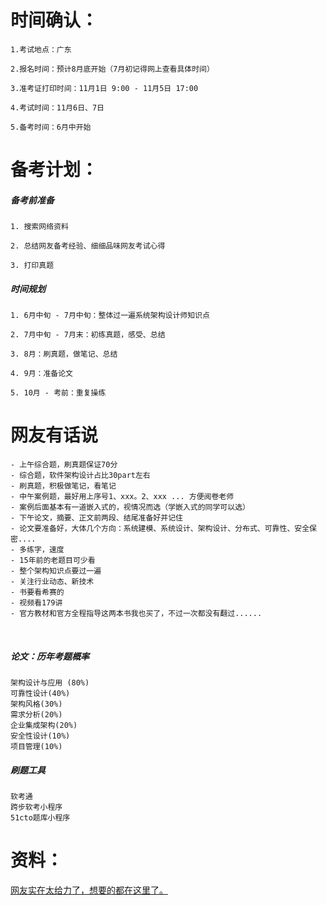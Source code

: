 # 时间确认：

	1.考试地点：广东
	
	2.报名时间：预计8月底开始（7月初记得网上查看具体时间）
		
	3.准考证打印时间：11月1日 9:00 - 11月5日 17:00
		
	4.考试时间：11月6日、7日
	
	5.备考时间：6月中开始

# 备考计划：
 
##### 备考前准备
 
	1. 搜索网络资料
	  
	2. 总结网友备考经验、细细品味网友考试心得
	
	3. 打印真题

##### 时间规划

	1. 6月中旬 - 7月中旬：整体过一遍系统架构设计师知识点
	
	2. 7月中旬 - 7月末：初练真题，感受、总结
	
	3. 8月：刷真题，做笔记、总结
	
	4. 9月：准备论文
	
	5. 10月 - 考前：重复操练



# 网友有话说

	- 上午综合题，刷真题保证70分
	- 综合题，软件架构设计占比30part左右
	- 刷真题，积极做笔记，看笔记
	- 中午案例题，最好用上序号1、xxx。2、xxx ... 方便阅卷老师
	- 案例后面基本有一道嵌入式的，视情况而选（学嵌入式的同学可以选）
	- 下午论文，摘要、正文前两段、结尾准备好并记住
	- 论文要准备好，大体几个方向：系统建模、系统设计、架构设计、分布式、可靠性、安全保密....
	- 多练字，速度
	- 15年前的老题目可少看
	- 整个架构知识点要过一遍
	- 关注行业动态、新技术
	- 书要看希赛的
	- 视频看179讲
	- 官方教材和官方全程指导这两本书我也买了，不过一次都没有翻过......
 

##### 论文：历年考题概率

	架构设计与应用 (80%)
	可靠性设计(40%)
	架构风格(30%)
	需求分析(20%)
	企业集成架构(20%)
	安全性设计(10%)
	项目管理(10%)


##### 刷题工具
	
	软考通
	跨步软考小程序
	51cto题库小程序
	
# 资料：

[网友实在太给力了，想要的都在这里了。](https://github.com/xxlllq/system_architect)